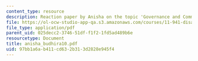 ```yaml
---
content_type: resource
description: Reaction paper by Anisha on the topic 'Governance and Community Resilience'.
file: https://ol-ocw-studio-app-qa.s3.amazonaws.com/courses/11-941-disaster-vulnerability-and-resilience-spring-2005/97bb1a6ab411cd632b313d2828e945f4_anisha_budhira10.pdf
file_type: application/pdf
parent_uid: 025decc2-3746-51df-f1f2-1fd5ad489b6e
resourcetype: Document
title: anisha_budhira10.pdf
uid: 97bb1a6a-b411-cd63-2b31-3d2828e945f4
---
```

